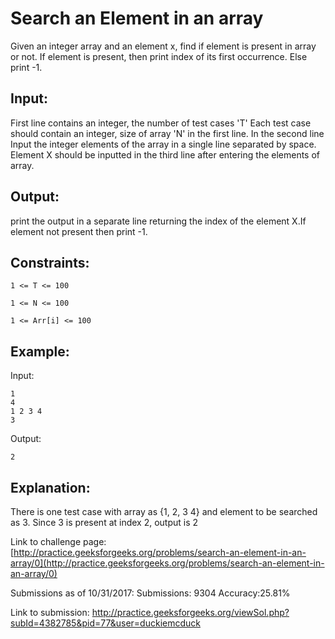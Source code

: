 # Search an Element in an array

Given an integer array and an element x, find if element is present in array or not. If element is present, then print index of its first occurrence. Else print -1.

## Input:

First line contains an integer, the number of test cases 'T' Each test case should contain an integer, size of array 'N' in the first line. In the second line Input the integer elements of the array in a single line separated by space. Element X should be inputted in the third line after entering the elements of array.

## Output:

print the output in a separate line returning the index of the element X.If element not present then print -1.

## Constraints:
```
1 <= T <= 100

1 <= N <= 100

1 <= Arr[i] <= 100
```
## Example:

Input:
```
1
4
1 2 3 4
3
```
Output:
```
2
```
## Explanation:
There is one test case with array as {1, 2, 3 4} and element to be searched as 3.  Since 3 is present at index 2, output is 2

Link to challenge page: [http://practice.geeksforgeeks.org/problems/search-an-element-in-an-array/0](http://practice.geeksforgeeks.org/problems/search-an-element-in-an-array/0)

Submissions as of 10/31/2017: Submissions: 9304 Accuracy:25.81%

Link to submission: http://practice.geeksforgeeks.org/viewSol.php?subId=4382785&pid=77&user=duckiemcduck

